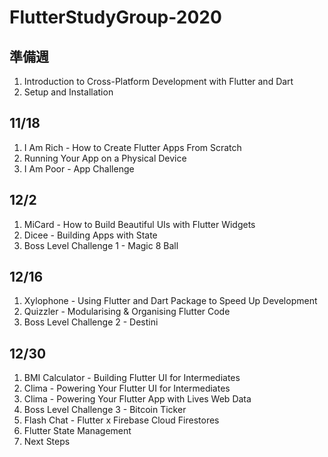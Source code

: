 # FlutterStudyGroup-2020

## 準備週	
1. Introduction to Cross-Platform Development with Flutter and Dart
2. Setup and Installation

## 11/18	
1. I Am Rich - How to Create Flutter Apps From Scratch
2. Running Your App on a Physical Device
3. I Am Poor - App Challenge

## 12/2	
1. MiCard - How to Build Beautiful UIs with Flutter Widgets
2. Dicee - Building Apps with State
3. Boss Level Challenge 1 - Magic 8 Ball

## 12/16	
1. Xylophone - Using Flutter and Dart Package to Speed Up Development
2. Quizzler - Modularising & Organising Flutter Code
3. Boss Level Challenge 2 - Destini

## 12/30	
1. BMI Calculator - Building Flutter UI for Intermediates
2. Clima - Powering Your Flutter UI for Intermediates
3. Clima - Powering Your Flutter App with Lives Web Data
4. Boss Level Challenge 3 - Bitcoin Ticker
5. Flash Chat - Flutter x Firebase Cloud Firestores
6. Flutter State Management
7. Next Steps



